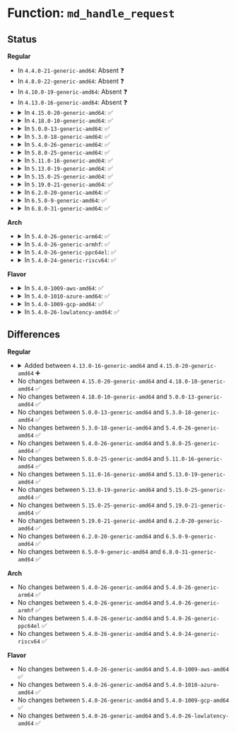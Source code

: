 # Function: <code>md_handle_request</code>

## Status
<b>Regular</b>
<ul>
<li>
In <code>4.4.0-21-generic-amd64</code>: Absent ❓
</li>
<li>
In <code>4.8.0-22-generic-amd64</code>: Absent ❓
</li>
<li>
In <code>4.10.0-19-generic-amd64</code>: Absent ❓
</li>
<li>
In <code>4.13.0-16-generic-amd64</code>: Absent ❓
</li>
<li>
<details>
<summary>In <code>4.15.0-20-generic-amd64</code>: ✅</summary>

```c
void md_handle_request(struct mddev * mddev, struct bio * bio)
```

```json
{
  "name": "md_handle_request",
  "collision_type": "Unique Global",
  "inline_type": "No",
  "funcs": [
    {
      "addr": 18446744071586908304,
      "name": "md_handle_request",
      "external": true,
      "loc": "drivers/md/md.c:284",
      "file": "drivers/md/md.c",
      "inline": "seen, unknown",
      "caller_inline": [],
      "caller_func": [
        "drivers/md/md.c:md_submit_flush_data",
        "drivers/md/md.c:md_make_request"
      ]
    }
  ],
  "symbols": [
    {
      "addr": 18446744071586908304,
      "name": "md_handle_request",
      "section": ".text",
      "bind": "STB_GLOBAL",
      "size": 401
    }
  ]
}
```
</details>
</li>
<li>
<details>
<summary>In <code>4.18.0-10-generic-amd64</code>: ✅</summary>

```c
void md_handle_request(struct mddev * mddev, struct bio * bio)
```

```json
{
  "name": "md_handle_request",
  "collision_type": "Unique Global",
  "inline_type": "No",
  "funcs": [
    {
      "addr": 18446744071587189184,
      "name": "md_handle_request",
      "external": true,
      "loc": "drivers/md/md.c:304",
      "file": "drivers/md/md.c",
      "inline": "seen, unknown",
      "caller_inline": [],
      "caller_func": [
        "drivers/md/md.c:submit_flushes",
        "drivers/md/md.c:md_make_request"
      ]
    }
  ],
  "symbols": [
    {
      "addr": 18446744071587189184,
      "name": "md_handle_request",
      "section": ".text",
      "bind": "STB_GLOBAL",
      "size": 403
    }
  ]
}
```
</details>
</li>
<li>
<details>
<summary>In <code>5.0.0-13-generic-amd64</code>: ✅</summary>

```c
void md_handle_request(struct mddev * mddev, struct bio * bio)
```

```json
{
  "name": "md_handle_request",
  "collision_type": "Unique Global",
  "inline_type": "No",
  "funcs": [
    {
      "addr": 18446744071587368272,
      "name": "md_handle_request",
      "external": true,
      "loc": "drivers/md/md.c:295",
      "file": "drivers/md/md.c",
      "inline": "seen, unknown",
      "caller_inline": [],
      "caller_func": [
        "drivers/md/md.c:submit_flushes",
        "drivers/md/md.c:md_make_request"
      ]
    }
  ],
  "symbols": [
    {
      "addr": 18446744071587368272,
      "name": "md_handle_request",
      "section": ".text",
      "bind": "STB_GLOBAL",
      "size": 403
    }
  ]
}
```
</details>
</li>
<li>
<details>
<summary>In <code>5.3.0-18-generic-amd64</code>: ✅</summary>

```c
void md_handle_request(struct mddev * mddev, struct bio * bio)
```

```json
{
  "name": "md_handle_request",
  "collision_type": "Unique Global",
  "inline_type": "No",
  "funcs": [
    {
      "addr": 18446744071587639584,
      "name": "md_handle_request",
      "external": true,
      "loc": "drivers/md/md.c:341",
      "file": "drivers/md/md.c",
      "inline": "seen, unknown",
      "caller_inline": [],
      "caller_func": [
        "drivers/md/md.c:md_submit_flush_data",
        "drivers/md/md.c:md_make_request"
      ]
    }
  ],
  "symbols": [
    {
      "addr": 18446744071587639584,
      "name": "md_handle_request",
      "section": ".text",
      "bind": "STB_GLOBAL",
      "size": 403
    }
  ]
}
```
</details>
</li>
<li>
<details>
<summary>In <code>5.4.0-26-generic-amd64</code>: ✅</summary>

```c
void md_handle_request(struct mddev * mddev, struct bio * bio)
```

```json
{
  "name": "md_handle_request",
  "collision_type": "Unique Global",
  "inline_type": "No",
  "funcs": [
    {
      "addr": 18446744071587843664,
      "name": "md_handle_request",
      "external": true,
      "loc": "drivers/md/md.c:341",
      "file": "drivers/md/md.c",
      "inline": "seen, unknown",
      "caller_inline": [],
      "caller_func": [
        "drivers/md/md.c:md_submit_flush_data",
        "drivers/md/md.c:md_make_request"
      ]
    }
  ],
  "symbols": [
    {
      "addr": 18446744071587843664,
      "name": "md_handle_request",
      "section": ".text",
      "bind": "STB_GLOBAL",
      "size": 403
    }
  ]
}
```
</details>
</li>
<li>
<details>
<summary>In <code>5.8.0-25-generic-amd64</code>: ✅</summary>

```c
void md_handle_request(struct mddev * mddev, struct bio * bio)
```

```json
{
  "name": "md_handle_request",
  "collision_type": "Unique Global",
  "inline_type": "No",
  "funcs": [
    {
      "addr": 18446744071588684624,
      "name": "md_handle_request",
      "external": true,
      "loc": "drivers/md/md.c:435",
      "file": "drivers/md/md.c",
      "inline": "seen, unknown",
      "caller_inline": [],
      "caller_func": [
        "drivers/md/md.c:md_submit_flush_data",
        "drivers/md/md.c:md_make_request"
      ]
    }
  ],
  "symbols": [
    {
      "addr": 18446744071588684624,
      "name": "md_handle_request",
      "section": ".text",
      "bind": "STB_GLOBAL",
      "size": 403
    }
  ]
}
```
</details>
</li>
<li>
<details>
<summary>In <code>5.11.0-16-generic-amd64</code>: ✅</summary>

```c
void md_handle_request(struct mddev * mddev, struct bio * bio)
```

```json
{
  "name": "md_handle_request",
  "collision_type": "Unique Global",
  "inline_type": "No",
  "funcs": [
    {
      "addr": 18446744071588711552,
      "name": "md_handle_request",
      "external": true,
      "loc": "drivers/md/md.c:431",
      "file": "drivers/md/md.c",
      "inline": "seen, unknown",
      "caller_inline": [],
      "caller_func": [
        "drivers/md/md.c:md_submit_flush_data",
        "drivers/md/md.c:md_submit_bio"
      ]
    }
  ],
  "symbols": [
    {
      "addr": 18446744071588711552,
      "name": "md_handle_request",
      "section": ".text",
      "bind": "STB_GLOBAL",
      "size": 413
    }
  ]
}
```
</details>
</li>
<li>
<details>
<summary>In <code>5.13.0-19-generic-amd64</code>: ✅</summary>

```c
void md_handle_request(struct mddev * mddev, struct bio * bio)
```

```json
{
  "name": "md_handle_request",
  "collision_type": "Unique Global",
  "inline_type": "No",
  "funcs": [
    {
      "addr": 18446744071588597056,
      "name": "md_handle_request",
      "external": true,
      "loc": "drivers/md/md.c:413",
      "file": "drivers/md/md.c",
      "inline": "seen, unknown",
      "caller_inline": [],
      "caller_func": [
        "drivers/md/md.c:md_submit_flush_data",
        "drivers/md/md.c:md_submit_bio"
      ]
    }
  ],
  "symbols": [
    {
      "addr": 18446744071588597056,
      "name": "md_handle_request",
      "section": ".text",
      "bind": "STB_GLOBAL",
      "size": 413
    }
  ]
}
```
</details>
</li>
<li>
<details>
<summary>In <code>5.15.0-25-generic-amd64</code>: ✅</summary>

```c
void md_handle_request(struct mddev * mddev, struct bio * bio)
```

```json
{
  "name": "md_handle_request",
  "collision_type": "Unique Global",
  "inline_type": "No",
  "funcs": [
    {
      "addr": 18446744071589273888,
      "name": "md_handle_request",
      "external": true,
      "loc": "drivers/md/md.c:414",
      "file": "drivers/md/md.c",
      "inline": "seen, unknown",
      "caller_inline": [],
      "caller_func": [
        "drivers/md/md.c:md_submit_flush_data",
        "drivers/md/md.c:md_submit_bio"
      ]
    }
  ],
  "symbols": [
    {
      "addr": 18446744071589273888,
      "name": "md_handle_request",
      "section": ".text",
      "bind": "STB_GLOBAL",
      "size": 413
    }
  ]
}
```
</details>
</li>
<li>
<details>
<summary>In <code>5.19.0-21-generic-amd64</code>: ✅</summary>

```c
void md_handle_request(struct mddev * mddev, struct bio * bio)
```

```json
{
  "name": "md_handle_request",
  "collision_type": "Unique Global",
  "inline_type": "No",
  "funcs": [
    {
      "addr": 18446744071590755952,
      "name": "md_handle_request",
      "external": true,
      "loc": "drivers/md/md.c:415",
      "file": "drivers/md/md.c",
      "inline": "seen, unknown",
      "caller_inline": [],
      "caller_func": [
        "drivers/md/md.c:md_submit_flush_data",
        "drivers/md/md.c:md_submit_bio"
      ]
    }
  ],
  "symbols": [
    {
      "addr": 18446744071590755952,
      "name": "md_handle_request",
      "section": ".text",
      "bind": "STB_GLOBAL",
      "size": 467
    }
  ]
}
```
</details>
</li>
<li>
<details>
<summary>In <code>6.2.0-20-generic-amd64</code>: ✅</summary>

```c
void md_handle_request(struct mddev * mddev, struct bio * bio)
```

```json
{
  "name": "md_handle_request",
  "collision_type": "Unique Global",
  "inline_type": "No",
  "funcs": [
    {
      "addr": 18446744071592435296,
      "name": "md_handle_request",
      "external": true,
      "loc": "drivers/md/md.c:405",
      "file": "drivers/md/md.c",
      "inline": "seen, unknown",
      "caller_inline": [],
      "caller_func": [
        "drivers/md/md.c:md_submit_flush_data",
        "drivers/md/md.c:md_submit_bio"
      ]
    }
  ],
  "symbols": [
    {
      "addr": 18446744071592435296,
      "name": "md_handle_request",
      "section": ".text",
      "bind": "STB_GLOBAL",
      "size": 467
    }
  ]
}
```
</details>
</li>
<li>
<details>
<summary>In <code>6.5.0-9-generic-amd64</code>: ✅</summary>

```c
void md_handle_request(struct mddev * mddev, struct bio * bio)
```

```json
{
  "name": "md_handle_request",
  "collision_type": "Unique Global",
  "inline_type": "No",
  "funcs": [
    {
      "addr": 18446744071592868768,
      "name": "md_handle_request",
      "external": true,
      "loc": "drivers/md/md.c:371",
      "file": "drivers/md/md.c",
      "inline": "seen, unknown",
      "caller_inline": [],
      "caller_func": [
        "drivers/md/md.c:md_submit_flush_data",
        "drivers/md/md.c:md_submit_bio"
      ]
    }
  ],
  "symbols": [
    {
      "addr": 18446744071592868768,
      "name": "md_handle_request",
      "section": ".text",
      "bind": "STB_GLOBAL",
      "size": 533
    }
  ]
}
```
</details>
</li>
<li>
<details>
<summary>In <code>6.8.0-31-generic-amd64</code>: ✅</summary>

```c
void md_handle_request(struct mddev * mddev, struct bio * bio)
```

```json
{
  "name": "md_handle_request",
  "collision_type": "Unique Global",
  "inline_type": "No",
  "funcs": [
    {
      "addr": 18446744071593619808,
      "name": "md_handle_request",
      "external": true,
      "loc": "drivers/md/md.c:381",
      "file": "drivers/md/md.c",
      "inline": "seen, unknown",
      "caller_inline": [],
      "caller_func": [
        "drivers/md/md.c:md_submit_flush_data",
        "drivers/md/md.c:md_submit_bio"
      ]
    }
  ],
  "symbols": [
    {
      "addr": 18446744071593619808,
      "name": "md_handle_request",
      "section": ".text",
      "bind": "STB_GLOBAL",
      "size": 561
    }
  ]
}
```
</details>
</li>
</ul>
<b>Arch</b>
<ul>
<li>
<details>
<summary>In <code>5.4.0-26-generic-arm64</code>: ✅</summary>

```c
void md_handle_request(struct mddev * mddev, struct bio * bio)
```

```json
{
  "name": "md_handle_request",
  "collision_type": "Unique Global",
  "inline_type": "No",
  "funcs": [
    {
      "addr": 18446603336501067320,
      "name": "md_handle_request",
      "external": true,
      "loc": "drivers/md/md.c:341",
      "file": "drivers/md/md.c",
      "inline": "seen, unknown",
      "caller_inline": [],
      "caller_func": [
        "drivers/md/md.c:md_submit_flush_data",
        "drivers/md/md.c:md_make_request"
      ]
    }
  ],
  "symbols": [
    {
      "addr": 18446603336501067320,
      "name": "md_handle_request",
      "section": ".text",
      "bind": "STB_GLOBAL",
      "size": 512
    }
  ]
}
```
</details>
</li>
<li>
<details>
<summary>In <code>5.4.0-26-generic-armhf</code>: ✅</summary>

```c
void md_handle_request(struct mddev * mddev, struct bio * bio)
```

```json
{
  "name": "md_handle_request",
  "collision_type": "Unique Global",
  "inline_type": "No",
  "funcs": [
    {
      "addr": 3233592748,
      "name": "md_handle_request",
      "external": true,
      "loc": "drivers/md/md.c:341",
      "file": "drivers/md/md.c",
      "inline": "seen, unknown",
      "caller_inline": [],
      "caller_func": [
        "drivers/md/md.c:md_submit_flush_data",
        "drivers/md/md.c:md_make_request"
      ]
    }
  ],
  "symbols": [
    {
      "addr": 3233592748,
      "name": "md_handle_request",
      "section": ".text",
      "bind": "STB_GLOBAL",
      "size": 560
    }
  ]
}
```
</details>
</li>
<li>
<details>
<summary>In <code>5.4.0-26-generic-ppc64el</code>: ✅</summary>

```c
void md_handle_request(struct mddev * mddev, struct bio * bio)
```

```json
{
  "name": "md_handle_request",
  "collision_type": "Unique Global",
  "inline_type": "No",
  "funcs": [
    {
      "addr": 13835058055294572720,
      "name": "md_handle_request",
      "external": true,
      "loc": "drivers/md/md.c:341",
      "file": "drivers/md/md.c",
      "inline": "seen, unknown",
      "caller_inline": [],
      "caller_func": [
        "drivers/md/md.c:md_submit_flush_data",
        "drivers/md/md.c:md_make_request"
      ]
    }
  ],
  "symbols": [
    {
      "addr": 13835058055294572720,
      "name": "md_handle_request",
      "section": ".text",
      "bind": "STB_GLOBAL",
      "size": 628
    }
  ]
}
```
</details>
</li>
<li>
<details>
<summary>In <code>5.4.0-24-generic-riscv64</code>: ✅</summary>

```c
void md_handle_request(struct mddev * mddev, struct bio * bio)
```

```json
{
  "name": "md_handle_request",
  "collision_type": "Unique Global",
  "inline_type": "No",
  "funcs": [
    {
      "addr": 18446743936277795926,
      "name": "md_handle_request",
      "external": true,
      "loc": "drivers/md/md.c:341",
      "file": "drivers/md/md.c",
      "inline": "seen, unknown",
      "caller_inline": [],
      "caller_func": [
        "drivers/md/md.c:md_submit_flush_data",
        "drivers/md/md.c:md_make_request"
      ]
    }
  ],
  "symbols": [
    {
      "addr": 18446743936277795926,
      "name": "md_handle_request",
      "section": ".text",
      "bind": "STB_GLOBAL",
      "size": 344
    }
  ]
}
```
</details>
</li>
</ul>
<b>Flavor</b>
<ul>
<li>
<details>
<summary>In <code>5.4.0-1009-aws-amd64</code>: ✅</summary>

```c
void md_handle_request(struct mddev * mddev, struct bio * bio)
```

```json
{
  "name": "md_handle_request",
  "collision_type": "Unique Global",
  "inline_type": "No",
  "funcs": [
    {
      "addr": 18446744071587474640,
      "name": "md_handle_request",
      "external": true,
      "loc": "drivers/md/md.c:341",
      "file": "drivers/md/md.c",
      "inline": "seen, unknown",
      "caller_inline": [],
      "caller_func": [
        "drivers/md/md.c:md_submit_flush_data",
        "drivers/md/md.c:md_make_request"
      ]
    }
  ],
  "symbols": [
    {
      "addr": 18446744071587474640,
      "name": "md_handle_request",
      "section": ".text",
      "bind": "STB_GLOBAL",
      "size": 403
    }
  ]
}
```
</details>
</li>
<li>
<details>
<summary>In <code>5.4.0-1010-azure-amd64</code>: ✅</summary>

```c
void md_handle_request(struct mddev * mddev, struct bio * bio)
```

```json
{
  "name": "md_handle_request",
  "collision_type": "Unique Global",
  "inline_type": "No",
  "funcs": [
    {
      "addr": 18446744071587242816,
      "name": "md_handle_request",
      "external": true,
      "loc": "drivers/md/md.c:341",
      "file": "drivers/md/md.c",
      "inline": "seen, unknown",
      "caller_inline": [],
      "caller_func": [
        "drivers/md/md.c:md_submit_flush_data",
        "drivers/md/md.c:md_make_request"
      ]
    }
  ],
  "symbols": [
    {
      "addr": 18446744071587242816,
      "name": "md_handle_request",
      "section": ".text",
      "bind": "STB_GLOBAL",
      "size": 403
    }
  ]
}
```
</details>
</li>
<li>
<details>
<summary>In <code>5.4.0-1009-gcp-amd64</code>: ✅</summary>

```c
void md_handle_request(struct mddev * mddev, struct bio * bio)
```

```json
{
  "name": "md_handle_request",
  "collision_type": "Unique Global",
  "inline_type": "No",
  "funcs": [
    {
      "addr": 18446744071587799808,
      "name": "md_handle_request",
      "external": true,
      "loc": "drivers/md/md.c:341",
      "file": "drivers/md/md.c",
      "inline": "seen, unknown",
      "caller_inline": [],
      "caller_func": [
        "drivers/md/md.c:md_submit_flush_data",
        "drivers/md/md.c:md_make_request"
      ]
    }
  ],
  "symbols": [
    {
      "addr": 18446744071587799808,
      "name": "md_handle_request",
      "section": ".text",
      "bind": "STB_GLOBAL",
      "size": 403
    }
  ]
}
```
</details>
</li>
<li>
<details>
<summary>In <code>5.4.0-26-lowlatency-amd64</code>: ✅</summary>

```c
void md_handle_request(struct mddev * mddev, struct bio * bio)
```

```json
{
  "name": "md_handle_request",
  "collision_type": "Unique Global",
  "inline_type": "No",
  "funcs": [
    {
      "addr": 18446744071587926352,
      "name": "md_handle_request",
      "external": true,
      "loc": "drivers/md/md.c:341",
      "file": "drivers/md/md.c",
      "inline": "seen, unknown",
      "caller_inline": [],
      "caller_func": [
        "drivers/md/md.c:md_submit_flush_data",
        "drivers/md/md.c:md_make_request"
      ]
    }
  ],
  "symbols": [
    {
      "addr": 18446744071587926352,
      "name": "md_handle_request",
      "section": ".text",
      "bind": "STB_GLOBAL",
      "size": 423
    }
  ]
}
```
</details>
</li>
</ul>

## Differences
<b>Regular</b>
<ul>
<li>
<details>
<summary>Added between <code>4.13.0-16-generic-amd64</code> and <code>4.15.0-20-generic-amd64</code> ➕</summary>

```c
void md_handle_request(struct mddev * mddev, struct bio * bio)
```
</details>
</li>
<li>
No changes between <code>4.15.0-20-generic-amd64</code> and <code>4.18.0-10-generic-amd64</code> ✅
</li>
<li>
No changes between <code>4.18.0-10-generic-amd64</code> and <code>5.0.0-13-generic-amd64</code> ✅
</li>
<li>
No changes between <code>5.0.0-13-generic-amd64</code> and <code>5.3.0-18-generic-amd64</code> ✅
</li>
<li>
No changes between <code>5.3.0-18-generic-amd64</code> and <code>5.4.0-26-generic-amd64</code> ✅
</li>
<li>
No changes between <code>5.4.0-26-generic-amd64</code> and <code>5.8.0-25-generic-amd64</code> ✅
</li>
<li>
No changes between <code>5.8.0-25-generic-amd64</code> and <code>5.11.0-16-generic-amd64</code> ✅
</li>
<li>
No changes between <code>5.11.0-16-generic-amd64</code> and <code>5.13.0-19-generic-amd64</code> ✅
</li>
<li>
No changes between <code>5.13.0-19-generic-amd64</code> and <code>5.15.0-25-generic-amd64</code> ✅
</li>
<li>
No changes between <code>5.15.0-25-generic-amd64</code> and <code>5.19.0-21-generic-amd64</code> ✅
</li>
<li>
No changes between <code>5.19.0-21-generic-amd64</code> and <code>6.2.0-20-generic-amd64</code> ✅
</li>
<li>
No changes between <code>6.2.0-20-generic-amd64</code> and <code>6.5.0-9-generic-amd64</code> ✅
</li>
<li>
No changes between <code>6.5.0-9-generic-amd64</code> and <code>6.8.0-31-generic-amd64</code> ✅
</li>
</ul>
<b>Arch</b>
<ul>
<li>
No changes between <code>5.4.0-26-generic-amd64</code> and <code>5.4.0-26-generic-arm64</code> ✅
</li>
<li>
No changes between <code>5.4.0-26-generic-amd64</code> and <code>5.4.0-26-generic-armhf</code> ✅
</li>
<li>
No changes between <code>5.4.0-26-generic-amd64</code> and <code>5.4.0-26-generic-ppc64el</code> ✅
</li>
<li>
No changes between <code>5.4.0-26-generic-amd64</code> and <code>5.4.0-24-generic-riscv64</code> ✅
</li>
</ul>
<b>Flavor</b>
<ul>
<li>
No changes between <code>5.4.0-26-generic-amd64</code> and <code>5.4.0-1009-aws-amd64</code> ✅
</li>
<li>
No changes between <code>5.4.0-26-generic-amd64</code> and <code>5.4.0-1010-azure-amd64</code> ✅
</li>
<li>
No changes between <code>5.4.0-26-generic-amd64</code> and <code>5.4.0-1009-gcp-amd64</code> ✅
</li>
<li>
No changes between <code>5.4.0-26-generic-amd64</code> and <code>5.4.0-26-lowlatency-amd64</code> ✅
</li>
</ul>

